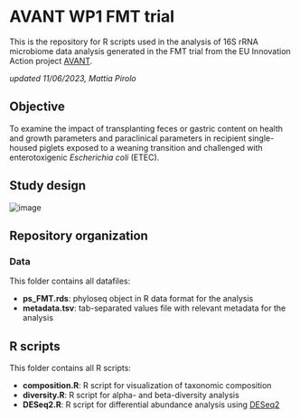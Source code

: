# AVANT WP1 FMT trial
This is the repository for R scripts used in the analysis of 16S rRNA microbiome data analysis generated in the FMT trial from the EU Innovation Action project [AVANT](https://avant-project.eu/).

*updated 11/06/2023, Mattia Pirolo*

## Objective
To examine the impact of transplanting feces or gastric content on health and growth parameters and paraclinical parameters in recipient single-housed piglets exposed to a weaning transition and challenged with enterotoxigenic *Escherichia coli* (ETEC).

## Study design
![image](https://github.com/mpirolo/Pilot-repository-16S/assets/54710620/c3fb1634-d19b-4120-b716-2d2f963cc0e7)

## Repository organization
### Data
This folder contains all datafiles:
- **ps_FMT.rds**: phyloseq object in R data format for the analysis
- **metadata.tsv**: tab-separated values file with relevant metadata for the analysis
## R scripts
This folder contains all R scripts:
- **composition.R**: R script for visualization of taxonomic composition
- **diversity.R**: R script for alpha- and beta-diversity analysis
- **DESeq2.R**: R script for differential abundance analysis using [DESeq2](https://bioconductor.org/packages/release/bioc/html/DESeq2.html)
